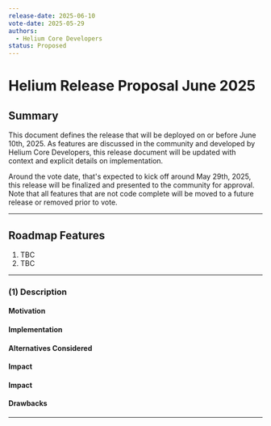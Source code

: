 ```yaml
---
release-date: 2025-06-10
vote-date: 2025-05-29
authors:
  - Helium Core Developers
status: Proposed
---
```


# Helium Release Proposal June 2025

## Summary

This document defines the release that will be deployed on or before June 10th, 2025. As features are discussed in the community and developed by Helium Core Developers, this release document will be updated with context and explicit details on implementation.

Around the vote date, that's expected to kick off around May 29th, 2025, this release will be finalized and presented to the community for approval. Note that all features that are not code complete will be moved to a future release or removed prior to vote.

---

## Roadmap Features

1. TBC
2. TBC
---

### (1) Description

#### Motivation

#### Implementation

#### Alternatives Considered

#### Impact

#### Impact

#### Drawbacks


---
